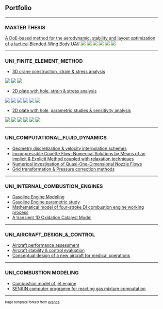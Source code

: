 ## Portfolio

---

### MASTER THESIS
[A DoE-based method for the aerodynamic, stability and layout optimization of a tactical Blended-Wing Body UAV ](/sample_page)
<img src="images/Picture3.png?raw=true"/>
<img src="images/Picture1.jpg?raw=true"/>
<img src="images/Picture4.png?raw=true"/>
<img src="images/Picture6.png?raw=true"/>
<img src="images/Picture5.png?raw=true"/>
<img src="images/Picture2.png?raw=true"/>


---

### UNI_FINITE_ELEMENT_METHOD

- [3D crane construction, strain & stress analysis](/sample_page)

<img src="images/FEM_1H_1.png?raw=true"/>
<img src="images/FEM_1H_2.png?raw=true"/>
<img src="images/FEM_1H_3.png?raw=true"/>

- [2D plate with hole, strain & stress analysis](/pdf/sample_presentation.pdf)

<img src="images/FEM_2H_2.png?raw=true"/>
<img src="images/FEM_2H_3.png?raw=true"/>
<img src="images/FEM_2H_4.png?raw=true"/>
<img src="images/FEM_2H_5.png?raw=true"/>
<img src="images/FEM_2H_6.png?raw=true"/>
<img src="images/FEM_2H_7.png?raw=true"/>

- [2D plate with hole, parametric studies & sensitivity analysis](/pdf/sample_presentation.pdf)
<img src="images/FEM_3H_1.png?raw=true"/>
<img src="images/FEM_3H_2.png?raw=true"/>
<img src="images/FEM_3H_3.png?raw=true"/>
<img src="images/FEM_3H_4.jpg?raw=true"/>
<img src="images/FEM_3H_5.jpg?raw=true"/>
<img src="images/FEM_3H_6.png?raw=true"/>

---

### UNI_COMPUTATIONAL_FLUID_DYNAMICS

- [Geometry discretization & velocity interpolation schemes](http://example.com/)
- [Incompressible Couette Flow: Numerical Solutions by Means of an Implicit & Explicit Method coupled with relaxation techniques](http://example.com/)
- [Numerical investigation of Quasi-One-Dimensional Nozzle Flows](http://example.com/)
- [Grid transformation & Pressure correction methods](http://example.com/)


---

### UNI_INTERNAL_COMBUSTION_ENGINES

- [Gasoline Engine Modeling](http://example.com/)
- [Gasoline Engine parametric study](http://example.com/)
- [Mathematical model of four-stroke DI combustion engine working process](http://example.com/)
- [A transient 1D Oxidation Catalyst Model](http://example.com/)
---

### UNI_AIRCRAFT_DESIGN_&_CONTROL

- [Aircraft performance assessment](http://example.com/)
- [Aircraft stability & control evaluation](http://example.com/)
- [Conceptual design of a new aircraft for medical operations](http://example.com/)

---

### UNI_COMBUSTION MODELING

- [Combustion model of jet engine](http://example.com/)
- [SENKIN computer programm for reacting gas mixture computation](http://example.com/)

---

<p style="font-size:11px">Page template forked from <a href="https://github.com/evanca/quick-portfolio">evanca</a></p>
<!-- Remove above link if you don't want to attibute -->
